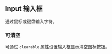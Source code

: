 <div class="demo-header">
<p class="overviewicon">
  <span class="wapi-form-span"/>
</p>

## Input 输入框

<nova-uxlink widget-name="Input"></nova-uxlink>

通过鼠标或键盘输入字符。
</div>

### 可清空

可通过 `clearable` 属性设置输入框显示清空图标按钮。

<nova-demo-view link="input/clearable"></nova-demo-view>

<br>
